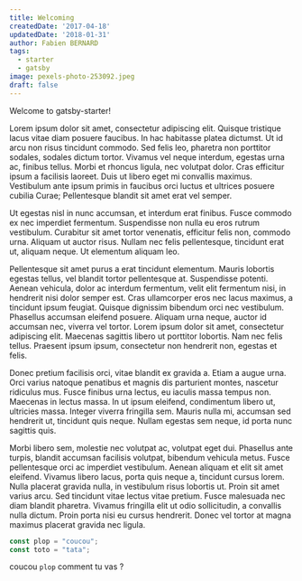 ```yaml
---
title: Welcoming
createdDate: '2017-04-18'
updatedDate: '2018-01-31'
author: Fabien BERNARD
tags:
  - starter
  - gatsby
image: pexels-photo-253092.jpeg
draft: false
---
```


Welcome to gatsby-starter!

Lorem ipsum dolor sit amet, consectetur adipiscing elit. Quisque tristique lacus vitae diam posuere faucibus. In hac habitasse platea dictumst. Ut id arcu non risus tincidunt commodo. Sed felis leo, pharetra non porttitor sodales, sodales dictum tortor. Vivamus vel neque interdum, egestas urna ac, finibus tellus. Morbi et rhoncus ligula, nec volutpat dolor. Cras efficitur ipsum a facilisis laoreet. Duis ut libero eget mi convallis maximus. Vestibulum ante ipsum primis in faucibus orci luctus et ultrices posuere cubilia Curae; Pellentesque blandit sit amet erat vel semper.

Ut egestas nisl in nunc accumsan, et interdum erat finibus. Fusce commodo ex nec imperdiet fermentum. Suspendisse non nulla eu eros rutrum vestibulum. Curabitur sit amet tortor venenatis, efficitur felis non, commodo urna. Aliquam ut auctor risus. Nullam nec felis pellentesque, tincidunt erat ut, aliquam neque. Ut elementum aliquam leo.

Pellentesque sit amet purus a erat tincidunt elementum. Mauris lobortis egestas tellus, vel blandit tortor pellentesque at. Suspendisse potenti. Aenean vehicula, dolor ac interdum fermentum, velit elit fermentum nisi, in hendrerit nisi dolor semper est. Cras ullamcorper eros nec lacus maximus, a tincidunt ipsum feugiat. Quisque dignissim bibendum orci nec vestibulum. Phasellus accumsan eleifend posuere. Aliquam urna neque, auctor id accumsan nec, viverra vel tortor. Lorem ipsum dolor sit amet, consectetur adipiscing elit. Maecenas sagittis libero ut porttitor lobortis. Nam nec felis tellus. Praesent ipsum ipsum, consectetur non hendrerit non, egestas et felis.

Donec pretium facilisis orci, vitae blandit ex gravida a. Etiam a augue urna. Orci varius natoque penatibus et magnis dis parturient montes, nascetur ridiculus mus. Fusce finibus urna lectus, eu iaculis massa tempus non. Maecenas in lectus massa. In ut ipsum eleifend, condimentum libero ut, ultricies massa. Integer viverra fringilla sem. Mauris nulla mi, accumsan sed hendrerit ut, tincidunt quis neque. Nullam egestas sem neque, id porta nunc sagittis quis.

Morbi libero sem, molestie nec volutpat ac, volutpat eget dui. Phasellus ante turpis, blandit accumsan facilisis volutpat, bibendum vehicula metus. Fusce pellentesque orci ac imperdiet vestibulum. Aenean aliquam et elit sit amet eleifend. Vivamus libero lacus, porta quis neque a, tincidunt cursus lorem. Nulla placerat gravida nulla, in vestibulum risus lobortis ut. Proin sit amet varius arcu. Sed tincidunt vitae lectus vitae pretium. Fusce malesuada nec diam blandit pharetra. Vivamus fringilla elit ut odio sollicitudin, a convallis nulla dictum. Proin porta nisi eu cursus hendrerit. Donec vel tortor at magna maximus placerat gravida nec ligula.

```javascript
const plop = "coucou";
const toto = "tata";
```

coucou `plop` comment tu vas ?
